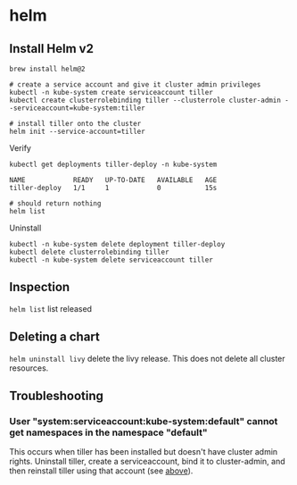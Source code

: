 # helm

## Install Helm v2

```
brew install helm@2

# create a service account and give it cluster admin privileges
kubectl -n kube-system create serviceaccount tiller
kubectl create clusterrolebinding tiller --clusterrole cluster-admin --serviceaccount=kube-system:tiller

# install tiller onto the cluster
helm init --service-account=tiller
```

Verify
```
kubectl get deployments tiller-deploy -n kube-system

NAME            READY   UP-TO-DATE   AVAILABLE   AGE
tiller-deploy   1/1     1            0           15s

# should return nothing
helm list
```

Uninstall
```
kubectl -n kube-system delete deployment tiller-deploy
kubectl delete clusterrolebinding tiller
kubectl -n kube-system delete serviceaccount tiller
```

## Inspection

`helm list` list released

## Deleting a chart

`helm uninstall livy` delete the livy release. This does not delete all cluster resources.

## Troubleshooting

### User "system:serviceaccount:kube-system:default" cannot get namespaces in the namespace "default"

This occurs when tiller has been installed but doesn't have cluster admin rights.
Uninstall tiller, create a serviceaccount, bind it to cluster-admin, and then reinstall tiller using that account (see [above](#install-helm-v2)).
